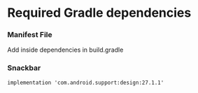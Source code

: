 Required Gradle dependencies
============================

### Manifest File

<uses-permission android:name="android.permission.INTERNET" />
<uses-feature
        android:name="android.hardware.touchscreen"
        android:required="false" />
    <uses-feature
        android:name="android.software.leanback"
        android:required="true" />
    <uses-feature
        android:name="android.hardware.camera"
        android:required="true" />


Add inside dependencies in build.gradle

### Snackbar

```implementation 'com.android.support:design:27.1.1'```

